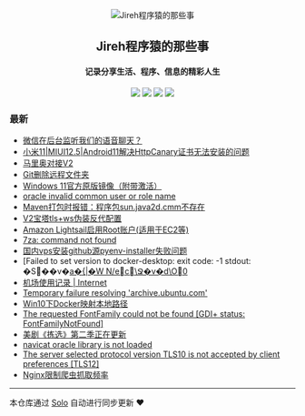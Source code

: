 <p align="center"><img alt="Jireh程序猿的那些事" src="https://img.hacpai.com/avatar/1532946657098_1532946825204.jpeg"></p><h2 align="center">
Jireh程序猿的那些事
</h2>

<h4 align="center">记录分享生活、程序、信息的精彩人生</h4>
<p align="center"><a title="Jireh程序猿的那些事" target="_blank" href="https://github.com/Jireh012/solo-blog"><img src="https://img.shields.io/github/last-commit/Jireh012/solo-blog.svg?style=flat-square&color=FF9900"></a>
<a title="GitHub repo size in bytes" target="_blank" href="https://github.com/Jireh012/solo-blog"><img src="https://img.shields.io/github/repo-size/Jireh012/solo-blog.svg?style=flat-square"></a>
<a title="Solo Version" target="_blank" href="https://github.com/88250/solo/releases"><img src="https://img.shields.io/badge/solo-4.3.1-f1e05a.svg?style=flat-square&color=blueviolet"></a>
<a title="Hits" target="_blank" href="https://github.com/88250/hits"><img src="https://hits.b3log.org/Jireh012/solo-blog.svg"></a></p>

### 最新

* [微信在后台监听我们的语音聊天？](https://www.lyile.cn/articles/2021/07/11/1626018641614.html)
* [小米11|MIUI12.5|Android11解决HttpCanary证书无法安装的问题](https://www.lyile.cn/articles/2021/07/09/1625800253225.html)
* [马里奥对接V2](https://www.lyile.cn/articles/2021/06/30/1625036335483.html)
* [Git删除远程文件夹](https://www.lyile.cn/articles/2021/06/28/1624845248344.html)
* [Windows 11官方原版镜像（附带激活）](https://www.lyile.cn/articles/2021/06/25/1624584764498.html)
* [oracle invalid common user or role name](https://www.lyile.cn/articles/2021/06/24/1624512944354.html)
* [Maven打包时报错：程序包sun.java2d.cmm不存在](https://www.lyile.cn/articles/2021/06/23/1624417570714.html)
* [V2宝塔tls+ws伪装反代配置](https://www.lyile.cn/articles/2021/06/23/1624416573387.html)
* [Amazon Lightsail启用Root账户(适用于EC2等)](https://www.lyile.cn/articles/2021/06/22/1624353880163.html)
* [7za: command not found](https://www.lyile.cn/articles/2021/06/22/1624350164540.html)
* [国内vps安装github源pyenv-installer失败问题](https://www.lyile.cn/articles/2021/06/20/1624172237672.html)
* [Failed to set version to docker-desktop: exit code: -1  stdout: �S��v�[a�{|�W N/ec\Ջ�v�d\O0](https://www.lyile.cn/articles/2021/06/17/1623918094777.html)
* [机场使用记录 | Internet](https://www.lyile.cn/articles/2021/06/16/1623827872676.html)
* [Temporary failure resolving 'archive.ubuntu.com'](https://www.lyile.cn/articles/2021/06/09/1623206198123.html)
* [Win10下Docker映射本地路径](https://www.lyile.cn/articles/2021/06/08/1623117734013.html)
* [The requested FontFamily could not be found [GDI+ status: FontFamilyNotFound]](https://www.lyile.cn/articles/2021/06/08/1623115153847.html)
* [美剧《拣选》第二季正在更新](https://www.lyile.cn/articles/2021/05/31/1622447502781.html)
* [navicat oracle library is not loaded](https://www.lyile.cn/articles/2021/05/19/1621388290009.html)
* [The server selected protocol version TLS10 is not accepted by client preferences [TLS12]](https://www.lyile.cn/articles/2021/05/13/1620896063074.html)
* [Nginx限制爬虫抓取频率](https://www.lyile.cn/articles/2021/05/10/1620610756852.html)



---

本仓库通过 [Solo](https://github.com/88250/solo) 自动进行同步更新 ❤️ 